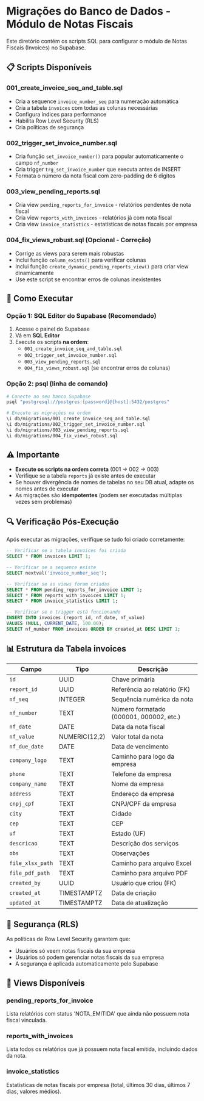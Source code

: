# Migrações do Banco de Dados - Módulo de Notas Fiscais

Este diretório contém os scripts SQL para configurar o módulo de Notas Fiscais (Invoices) no Supabase.

## 📋 Scripts Disponíveis

### 001_create_invoice_seq_and_table.sql
- Cria a sequence `invoice_number_seq` para numeração automática
- Cria a tabela `invoices` com todas as colunas necessárias
- Configura índices para performance
- Habilita Row Level Security (RLS)
- Cria políticas de segurança

### 002_trigger_set_invoice_number.sql
- Cria função `set_invoice_number()` para popular automaticamente o campo `nf_number`
- Cria trigger `trg_set_invoice_number` que executa antes de INSERT
- Formata o número da nota fiscal com zero-padding de 6 dígitos

### 003_view_pending_reports.sql
- Cria view `pending_reports_for_invoice` - relatórios pendentes de nota fiscal
- Cria view `reports_with_invoices` - relatórios já com nota fiscal
- Cria view `invoice_statistics` - estatísticas de notas fiscais por empresa

### 004_fix_views_robust.sql (Opcional - Correção)
- Corrige as views para serem mais robustas
- Inclui função `column_exists()` para verificar colunas
- Inclui função `create_dynamic_pending_reports_view()` para criar view dinamicamente
- Use este script se encontrar erros de colunas inexistentes

## 🚀 Como Executar

### Opção 1: SQL Editor do Supabase (Recomendado)
1. Acesse o painel do Supabase
2. Vá em **SQL Editor**
3. Execute os scripts **na ordem**:
   - `001_create_invoice_seq_and_table.sql`
   - `002_trigger_set_invoice_number.sql`
   - `003_view_pending_reports.sql`
   - `004_fix_views_robust.sql` (se encontrar erros de colunas)

### Opção 2: psql (linha de comando)
```bash
# Conecte ao seu banco Supabase
psql "postgresql://postgres:[password]@[host]:5432/postgres"

# Execute as migrações na ordem
\i db/migrations/001_create_invoice_seq_and_table.sql
\i db/migrations/002_trigger_set_invoice_number.sql
\i db/migrations/003_view_pending_reports.sql
\i db/migrations/004_fix_views_robust.sql
```

## ⚠️ Importante

- **Execute os scripts na ordem correta** (001 → 002 → 003)
- Verifique se a tabela `reports` já existe antes de executar
- Se houver divergência de nomes de tabelas no seu DB atual, adapte os nomes antes de executar
- As migrações são **idempotentes** (podem ser executadas múltiplas vezes sem problemas)

## 🔍 Verificação Pós-Execução

Após executar as migrações, verifique se tudo foi criado corretamente:

```sql
-- Verificar se a tabela invoices foi criada
SELECT * FROM invoices LIMIT 1;

-- Verificar se a sequence existe
SELECT nextval('invoice_number_seq');

-- Verificar se as views foram criadas
SELECT * FROM pending_reports_for_invoice LIMIT 1;
SELECT * FROM reports_with_invoices LIMIT 1;
SELECT * FROM invoice_statistics LIMIT 1;

-- Verificar se o trigger está funcionando
INSERT INTO invoices (report_id, nf_date, nf_value) 
VALUES (NULL, CURRENT_DATE, 100.00);
SELECT nf_number FROM invoices ORDER BY created_at DESC LIMIT 1;
```

## 📊 Estrutura da Tabela invoices

| Campo | Tipo | Descrição |
|-------|------|-----------|
| `id` | UUID | Chave primária |
| `report_id` | UUID | Referência ao relatório (FK) |
| `nf_seq` | INTEGER | Sequência numérica da nota |
| `nf_number` | TEXT | Número formatado (000001, 000002, etc.) |
| `nf_date` | DATE | Data da nota fiscal |
| `nf_value` | NUMERIC(12,2) | Valor total da nota |
| `nf_due_date` | DATE | Data de vencimento |
| `company_logo` | TEXT | Caminho para logo da empresa |
| `phone` | TEXT | Telefone da empresa |
| `company_name` | TEXT | Nome da empresa |
| `address` | TEXT | Endereço da empresa |
| `cnpj_cpf` | TEXT | CNPJ/CPF da empresa |
| `city` | TEXT | Cidade |
| `cep` | TEXT | CEP |
| `uf` | TEXT | Estado (UF) |
| `descricao` | TEXT | Descrição dos serviços |
| `obs` | TEXT | Observações |
| `file_xlsx_path` | TEXT | Caminho para arquivo Excel |
| `file_pdf_path` | TEXT | Caminho para arquivo PDF |
| `created_by` | UUID | Usuário que criou (FK) |
| `created_at` | TIMESTAMPTZ | Data de criação |
| `updated_at` | TIMESTAMPTZ | Data de atualização |

## 🔐 Segurança (RLS)

As políticas de Row Level Security garantem que:
- Usuários só veem notas fiscais da sua empresa
- Usuários só podem gerenciar notas fiscais da sua empresa
- A segurança é aplicada automaticamente pelo Supabase

## 🎯 Views Disponíveis

### pending_reports_for_invoice
Lista relatórios com status 'NOTA_EMITIDA' que ainda não possuem nota fiscal vinculada.

### reports_with_invoices  
Lista todos os relatórios que já possuem nota fiscal emitida, incluindo dados da nota.

### invoice_statistics
Estatísticas de notas fiscais por empresa (total, últimos 30 dias, últimos 7 dias, valores médios).